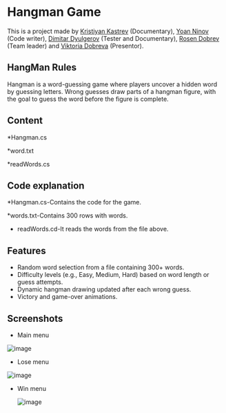 # Hangman Game

This is a project made by [Kristiyan Kastrev](https://github.com/KristiyanKastrev) (Documentary), [Yoan Ninov](https://github.com/yoyoXD9) (Code writer), [Dimitar Dyulgerov](https://github.com/USAAAAAAA) (Tester and Documentary), [Rosen Dobrev](https://github.com/RosenDobrev) (Team leader) and [Viktoria Dobreva](https://github.com/viktoria) (Presentor).

## HangMan Rules 
Hangman is a word-guessing game where players uncover a hidden word by guessing letters. Wrong guesses draw parts of a hangman figure, with the goal to guess the word before the figure is complete.

## Content
*Hangman.cs

*word.txt

*readWords.cs

## Code explanation
*Hangman.cs-Contains the code for the game.

*words.txt-Contains 300 rows with words.

* readWords.cd-It reads the words from the file above.

## Features
* Random word selection from a file containing 300+ words.
* Difficulty levels (e.g., Easy, Medium, Hard) based on word length or guess attempts.
* Dynamic hangman drawing updated after each wrong guess.
* Victory and game-over animations.

## Screenshots
* Main menu

![image](https://github.com/user-attachments/assets/896f27fa-2334-4d2b-af46-ce6906f02c75)


* Lose menu

![image](https://github.com/user-attachments/assets/78135cf1-6a6e-4a41-ba5b-cf80c45bb8f5)



* Win menu

  ![image](https://github.com/user-attachments/assets/7183f03d-d157-4175-9bf7-91b616f0702b)


